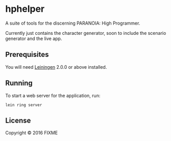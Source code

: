 # hphelper

A suite of tools for the discerning PARANOIA: High Programmer.

Currently just contains the character generator, soon to include the scenario generator and the live app.

## Prerequisites

You will need [Leiningen][] 2.0.0 or above installed.

[leiningen]: https://github.com/technomancy/leiningen

## Running

To start a web server for the application, run:

    lein ring server

## License

Copyright © 2016 FIXME
